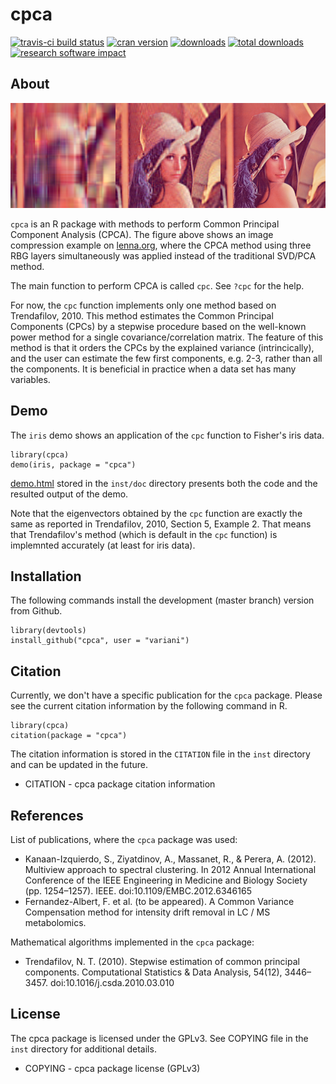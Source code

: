 # cpca

[![travis-ci build status](https://travis-ci.org/variani/cpca.svg?branch=master)](https://travis-ci.org/variani/cpca)
[![cran version](http://www.r-pkg.org/badges/version/cpca)](https://cran.r-project.org/web/packages/cpca)
[![downloads](http://cranlogs.r-pkg.org/badges/cpca)](http://cranlogs.r-pkg.org/badges/cpca)
[![total downloads](http://cranlogs.r-pkg.org/badges/grand-total/cpca)](http://cranlogs.r-pkg.org/badges/grand-total/cpca)
[![research software impact](http://depsy.org/api/package/cran/cpca/badge.svg)](http://depsy.org/package/r/cpca)

## About

![](https://raw.githubusercontent.com/variani/cpca/master/docs/images/lena.png)

`cpca` is an R package with methods to perform Common Principal Component Analysis (CPCA). The figure above shows an image compression example on [lenna.org](http://www.cs.cmu.edu/~chuck/lennapg/lenna.shtml), where the CPCA method using three RBG layers simultaneously was applied instead of the traditional SVD/PCA method.

The main function to perform CPCA is called `cpc`. See `?cpc` for the help.

For now, the `cpc` function implements only one method based on Trendafilov, 2010.
This method estimates the Common Principal Components (CPCs) by a stepwise procedure 
based on the well-known power method for a single covariance/correlation matrix.
The feature of this method is that it orders the CPCs by the explained variance (intrincically),
and the user can estimate the few first components, e.g. 2-3, rather than all the components.
It is beneficial in practice when a data set has many variables.


## Demo

The `iris` demo shows an application of the `cpc` function to Fisher's iris data. 

```
library(cpca)
demo(iris, package = "cpca")
```

[demo.html](http://htmlpreview.github.io/?https://raw.github.com/variani/cpca/master/inst/doc/demo.html) stored in the `inst/doc` directory presents both the code and the resulted output of the demo.

Note that the eigenvectors obtained by the `cpc` function are exactly the same as reported in Trendafilov, 2010, Section 5, Example 2. That means that Trendafilov's method (which is default in the `cpc` function) is implemnted accurately (at least for iris data).  

## Installation

The following commands install the development (master branch) version from Github.

```
library(devtools)
install_github("cpca", user = "variani")
```

## Citation

Currently, we don't have a specific publication for the `cpca` package. Please see the current citation information by the following command in R.

```
library(cpca)
citation(package = "cpca")
```

The citation information is stored in the `CITATION` file in the `inst` directory and can be updated in the future.

* CITATION - cpca package citation information

## References

List of publications, where the `cpca` package was used:

* Kanaan-Izquierdo, S., Ziyatdinov, A., Massanet, R., & Perera, A. (2012). Multiview approach to spectral clustering.  In 2012 Annual International Conference of the IEEE Engineering in Medicine and Biology Society (pp. 1254–1257). IEEE. doi:10.1109/EMBC.2012.6346165
* Fernandez-Albert, F. et al. (to be appeared). A Common Variance Compensation method for intensity drift removal in LC / MS metabolomics.

Mathematical algorithms implemented in the `cpca` package:

* Trendafilov, N. T. (2010). Stepwise estimation of common principal components. Computational Statistics & Data Analysis, 54(12), 3446–3457. doi:10.1016/j.csda.2010.03.010

## License

The cpca package is licensed under the GPLv3. See COPYING file in the `inst` directory for additional details.

* COPYING - cpca package license (GPLv3)
